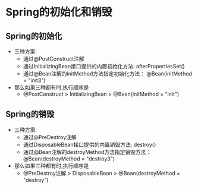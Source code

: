 # Spring的初始化和销毁
  
  ## Spring的初始化
  - 三种方案: [](/spring5/src/main/java/com/kul/a07/Bean1.java)
    - 通过@PostConstruct注解
    - 通过InitializingBean接口提供的内置初始化方法: afterPropertiesSet()
    - 通过@Bean注解的initMethod方法指定初始化方法： @Bean(initMethod = "init3")
  - 那么如果三种都有时,执行顺序是
    - @PostConstruct > InitializingBean > @Bean(initMethod = "init")

  ## Spring的销毁
  - 三种方案: [](/spring5/src/main/java/com/kul/a07/Bean2.java)
    - 通过@PreDestroy注解
    - 通过DisposableBean接口提供的内置销毁方法: destroy()
    - 通过@Bean注解的destroyMethod方法指定销毁方法： @Bean(destroyMethod = "destroy3")
  - 那么如果三种都有时,执行顺序是
    - @PreDestroy注解 > DisposableBean > @Bean(destroyMethod = "destroy")